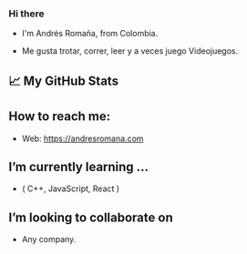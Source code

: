 ### Hi there 

- I'm Andrés Romaña, from Colombia.

- Me gusta trotar, correr, leer y a veces juego Videojuegos.


## &#x1f4c8; My GitHub Stats

<!-- <a href="https://github.com/allislove/allislove">
  <img align="center" src="https://github-readme-stats.vercel.app/api?username=Allislove" />
</a>
-->

## How to reach me:
- Web: https://andresromana.com
<!-- - LinkedIn: https://linkedin.com/in/andres-romana/
- The Blog is active now!.
    * Blog: https://blog.andresromana.com
-->


## I’m currently learning ...
- ( C++, JavaScript, React )

<!-- ## I'm doing ...:
- A Parking lot Application for the city of Medellin
- See you soon 👋 -->

## I’m looking to collaborate on

- Any company.
<!--
**Allislove/Allislove** is a ✨ _special_ ✨ repository because its `README.md` (this file) appears on your GitHub profile.

Here are some ideas to get you started:

- 🔭 I’m currently working on ...
- 🤔 I’m looking for help with ...
- 💬 Ask me about ...
- 😄 Pronouns: ...
- ⚡ Fun fact: ...
-->
